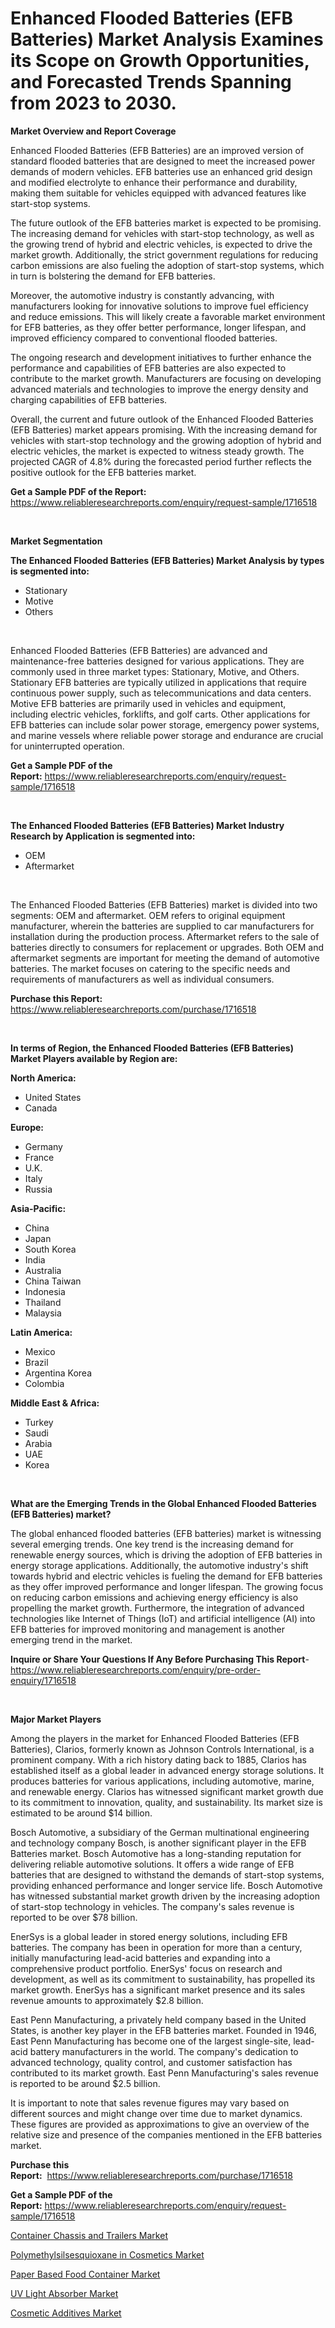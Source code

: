 <p><h1>Enhanced Flooded Batteries (EFB Batteries) Market Analysis Examines its Scope on Growth Opportunities, and Forecasted Trends Spanning from 2023 to 2030.</h1></p><p><strong>Market Overview and Report Coverage</strong></p>
<p><p>Enhanced Flooded Batteries (EFB Batteries) are an improved version of standard flooded batteries that are designed to meet the increased power demands of modern vehicles. EFB batteries use an enhanced grid design and modified electrolyte to enhance their performance and durability, making them suitable for vehicles equipped with advanced features like start-stop systems.</p><p>The future outlook of the EFB batteries market is expected to be promising. The increasing demand for vehicles with start-stop technology, as well as the growing trend of hybrid and electric vehicles, is expected to drive the market growth. Additionally, the strict government regulations for reducing carbon emissions are also fueling the adoption of start-stop systems, which in turn is bolstering the demand for EFB batteries.</p><p>Moreover, the automotive industry is constantly advancing, with manufacturers looking for innovative solutions to improve fuel efficiency and reduce emissions. This will likely create a favorable market environment for EFB batteries, as they offer better performance, longer lifespan, and improved efficiency compared to conventional flooded batteries.</p><p>The ongoing research and development initiatives to further enhance the performance and capabilities of EFB batteries are also expected to contribute to the market growth. Manufacturers are focusing on developing advanced materials and technologies to improve the energy density and charging capabilities of EFB batteries.</p><p>Overall, the current and future outlook of the Enhanced Flooded Batteries (EFB Batteries) market appears promising. With the increasing demand for vehicles with start-stop technology and the growing adoption of hybrid and electric vehicles, the market is expected to witness steady growth. The projected CAGR of 4.8% during the forecasted period further reflects the positive outlook for the EFB batteries market.</p></p>
<p><strong>Get a Sample PDF of the Report:</strong> <a href="https://www.reliableresearchreports.com/enquiry/request-sample/1716518">https://www.reliableresearchreports.com/enquiry/request-sample/1716518</a></p>
<p>&nbsp;</p>
<p><strong>Market Segmentation</strong></p>
<p><strong>The Enhanced Flooded Batteries (EFB Batteries) Market Analysis by types is segmented into:</strong></p>
<p><ul><li>Stationary</li><li>Motive</li><li>Others</li></ul></p>
<p>&nbsp;</p>
<p><p>Enhanced Flooded Batteries (EFB Batteries) are advanced and maintenance-free batteries designed for various applications. They are commonly used in three market types: Stationary, Motive, and Others. Stationary EFB batteries are typically utilized in applications that require continuous power supply, such as telecommunications and data centers. Motive EFB batteries are primarily used in vehicles and equipment, including electric vehicles, forklifts, and golf carts. Other applications for EFB batteries can include solar power storage, emergency power systems, and marine vessels where reliable power storage and endurance are crucial for uninterrupted operation.</p></p>
<p><strong>Get a Sample PDF of the Report:</strong>&nbsp;<a href="https://www.reliableresearchreports.com/enquiry/request-sample/1716518">https://www.reliableresearchreports.com/enquiry/request-sample/1716518</a></p>
<p>&nbsp;</p>
<p><strong>The Enhanced Flooded Batteries (EFB Batteries) Market Industry Research by Application is segmented into:</strong></p>
<p><ul><li>OEM</li><li>Aftermarket</li></ul></p>
<p>&nbsp;</p>
<p><p>The Enhanced Flooded Batteries (EFB Batteries) market is divided into two segments: OEM and aftermarket. OEM refers to original equipment manufacturer, wherein the batteries are supplied to car manufacturers for installation during the production process. Aftermarket refers to the sale of batteries directly to consumers for replacement or upgrades. Both OEM and aftermarket segments are important for meeting the demand of automotive batteries. The market focuses on catering to the specific needs and requirements of manufacturers as well as individual consumers.</p></p>
<p><strong>Purchase this Report:</strong>&nbsp; <a href="https://www.reliableresearchreports.com/purchase/1716518">https://www.reliableresearchreports.com/purchase/1716518</a></p>
<p>&nbsp;</p>
<p><strong>In terms of Region, the Enhanced Flooded Batteries (EFB Batteries) Market Players available by Region are:</strong></p>
<p>
    <p> <strong> North America: </strong>
        <ul>
            <li>United States</li>
            <li>Canada</li>
        </ul>
        </p> 
    <p> <strong> Europe: </strong>
        <ul>
            <li>Germany</li>
            <li>France</li>
            <li>U.K.</li>
            <li>Italy</li>
            <li>Russia</li>
        </ul>
        </p> 
    <p> <strong> Asia-Pacific: </strong>
        <ul>
            <li>China</li>
            <li>Japan</li>
            <li>South Korea</li>
            <li>India</li>
            <li>Australia</li>
            <li>China Taiwan</li>
            <li>Indonesia</li>
            <li>Thailand</li>
            <li>Malaysia</li>
        </ul>
        </p> 
    <p> <strong> Latin America: </strong>
        <ul>
            <li>Mexico</li>
            <li>Brazil</li>
            <li>Argentina Korea</li>
            <li>Colombia</li>
        </ul>
        </p> 
    <p> <strong> Middle East & Africa: </strong>
        <ul>
            <li>Turkey</li>
            <li>Saudi</li>
            <li>Arabia</li>
            <li>UAE</li>
            <li>Korea</li>
        </ul>
    </p>
    </p>
<p>&nbsp;</p>
<p><strong>What are the Emerging Trends in the Global Enhanced Flooded Batteries (EFB Batteries) market?</strong></p>
<p><p>The global enhanced flooded batteries (EFB batteries) market is witnessing several emerging trends. One key trend is the increasing demand for renewable energy sources, which is driving the adoption of EFB batteries in energy storage applications. Additionally, the automotive industry's shift towards hybrid and electric vehicles is fueling the demand for EFB batteries as they offer improved performance and longer lifespan. The growing focus on reducing carbon emissions and achieving energy efficiency is also propelling the market growth. Furthermore, the integration of advanced technologies like Internet of Things (IoT) and artificial intelligence (AI) into EFB batteries for improved monitoring and management is another emerging trend in the market.</p></p>
<p><strong>Inquire or Share Your Questions If Any Before Purchasing This Report</strong>- <a href="https://www.reliableresearchreports.com/enquiry/pre-order-enquiry/1716518">https://www.reliableresearchreports.com/enquiry/pre-order-enquiry/1716518</a></p>
<p>&nbsp;</p>
<p><strong>Major Market Players</strong></p>
<p><p>Among the players in the market for Enhanced Flooded Batteries (EFB Batteries), Clarios, formerly known as Johnson Controls International, is a prominent company. With a rich history dating back to 1885, Clarios has established itself as a global leader in advanced energy storage solutions. It produces batteries for various applications, including automotive, marine, and renewable energy. Clarios has witnessed significant market growth due to its commitment to innovation, quality, and sustainability. Its market size is estimated to be around $14 billion.</p><p>Bosch Automotive, a subsidiary of the German multinational engineering and technology company Bosch, is another significant player in the EFB Batteries market. Bosch Automotive has a long-standing reputation for delivering reliable automotive solutions. It offers a wide range of EFB batteries that are designed to withstand the demands of start-stop systems, providing enhanced performance and longer service life. Bosch Automotive has witnessed substantial market growth driven by the increasing adoption of start-stop technology in vehicles. The company's sales revenue is reported to be over $78 billion.</p><p>EnerSys is a global leader in stored energy solutions, including EFB batteries. The company has been in operation for more than a century, initially manufacturing lead-acid batteries and expanding into a comprehensive product portfolio. EnerSys' focus on research and development, as well as its commitment to sustainability, has propelled its market growth. EnerSys has a significant market presence and its sales revenue amounts to approximately $2.8 billion.</p><p>East Penn Manufacturing, a privately held company based in the United States, is another key player in the EFB batteries market. Founded in 1946, East Penn Manufacturing has become one of the largest single-site, lead-acid battery manufacturers in the world. The company's dedication to advanced technology, quality control, and customer satisfaction has contributed to its market growth. East Penn Manufacturing's sales revenue is reported to be around $2.5 billion.</p><p>It is important to note that sales revenue figures may vary based on different sources and might change over time due to market dynamics. These figures are provided as approximations to give an overview of the relative size and presence of the companies mentioned in the EFB batteries market.</p></p>
<p><strong>Purchase this Report:</strong>&nbsp;&nbsp;<a href="https://www.reliableresearchreports.com/purchase/1716518">https://www.reliableresearchreports.com/purchase/1716518</a></p>
<p></p>
<p><strong>Get a Sample PDF of the Report:</strong>&nbsp;<a href="https://www.reliableresearchreports.com/enquiry/request-sample/1716518">https://www.reliableresearchreports.com/enquiry/request-sample/1716518</a></p>
<p><p><a href="https://medium.com/@lap.snake.again/container-chassis-and-trailers-market-insights-into-market-cagr-market-trends-and-growth-f058e9501bbe">Container Chassis and Trailers Market</a></p><p><a href="https://www.linkedin.com/pulse/polymethylsilsesquioxane-cosmetics-market-share-amp-new-trends-hhire/">Polymethylsilsesquioxane in Cosmetics Market</a></p><p><a href="https://medium.com/@fire.honor.safe/paper-based-food-container-market-share-evolution-and-market-growth-trends-2023-2030-99dea3c42f25">Paper Based Food Container Market</a></p><p><a href="https://www.linkedin.com/pulse/uv-light-absorber-market-size-growth-forecast-from-2023-686be/">UV Light Absorber Market</a></p><p><a href="https://www.linkedin.com/pulse/cosmetic-additives-market-size-2023-2030-global-industrial-matve/">Cosmetic Additives Market</a></p></p>